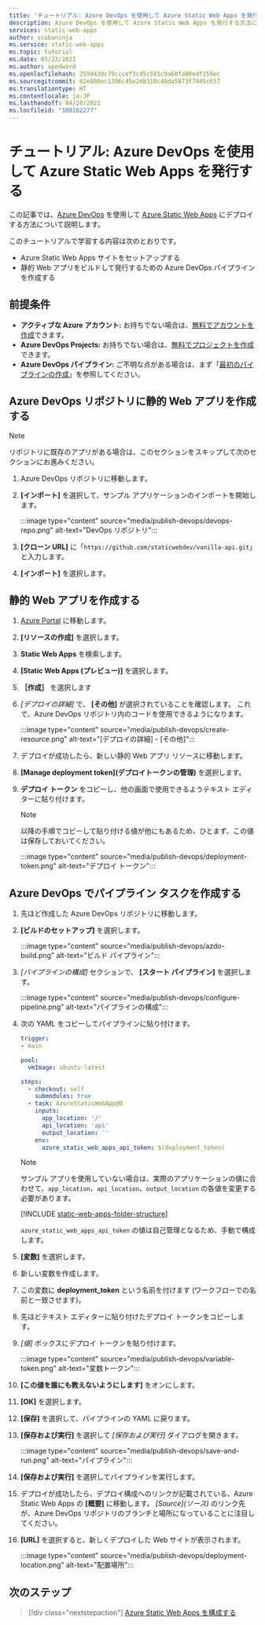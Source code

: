 ```yaml
---
title: 'チュートリアル: Azure DevOps を使用して Azure Static Web Apps を発行する'
description: Azure DevOps を使用して Azure Static Web Apps を発行する方法について説明します。
services: static-web-apps
author: scubaninja
ms.service: static-web-apps
ms.topic: tutorial
ms.date: 03/23/2021
ms.author: apedward
ms.openlocfilehash: 259d430c79cccef3cd5c581c9a60fa00edf159ec
ms.sourcegitcommit: 62e800ec1306c45e2d8310c40da5873f7945c657
ms.translationtype: HT
ms.contentlocale: ja-JP
ms.lasthandoff: 04/28/2021
ms.locfileid: "108162277"
---
```

# <a name="tutorial-publish-azure-static-web-apps-with-azure-devops"></a>チュートリアル: Azure DevOps を使用して Azure Static Web Apps を発行する

この記事では、[Azure DevOps](https://dev.azure.com/) を使用して [Azure Static Web Apps](./overview.md) にデプロイする方法について説明します。

このチュートリアルで学習する内容は次のとおりです。

- Azure Static Web Apps サイトをセットアップする
- 静的 Web アプリをビルドして発行するための Azure DevOps パイプラインを作成する

## <a name="prerequisites"></a>前提条件

- **アクティブな Azure アカウント:** お持ちでない場合は、[無料でアカウントを作成](https://azure.microsoft.com/free/)できます。
- **Azure DevOps Projects:** お持ちでない場合は、[無料でプロジェクトを作成](https://azure.microsoft.com/pricing/details/devops/azure-devops-services/)できます。
- **Azure DevOps パイプライン:** ご不明な点がある場合は、まず「[最初のパイプラインの作成](/azure/devops/pipelines/create-first-pipeline?preserve-view=true&view=azure-devops)」を参照してください。

## <a name="create-a-static-web-app-in-an-azure-devops-repository"></a>Azure DevOps リポジトリに静的 Web アプリを作成する

  > [!NOTE]
  > リポジトリに既存のアプリがある場合は、このセクションをスキップして次のセクションにお進みください。

1. Azure DevOps リポジトリに移動します。

1. **[インポート]** を選択して、サンプル アプリケーションのインポートを開始します。
  
    :::image type="content" source="media/publish-devops/devops-repo.png" alt-text="DevOps リポジトリ":::

1. **[クローン URL]** に「`https://github.com/staticwebdev/vanilla-api.git`」と入力します。

1. **[インポート]** を選択します。

## <a name="create-a-static-web-app"></a>静的 Web アプリを作成する

1. [Azure Portal](https://portal.azure.com) に移動します。

1. **[リソースの作成]** を選択します。

1. **Static Web Apps** を検索します。

1. **[Static Web Apps (プレビュー)]** を選択します。

1. **［作成］** を選択します

1. _[デプロイの詳細]_ で、 **[その他]** が選択されていることを確認します。 これで、Azure DevOps リポジトリ内のコードを使用できるようになります。

    :::image type="content" source="media/publish-devops/create-resource.png" alt-text="[デプロイの詳細] - [その他]":::

1. デプロイが成功したら、新しい静的 Web アプリ リソースに移動します。

1. **[Manage deployment token]\(デプロイトークンの管理\)** を選択します。

1. **デプロイ トークン** をコピーし、他の画面で使用できるようテキスト エディターに貼り付けます。

    > [!NOTE]
    > 以降の手順でコピーして貼り付ける値が他にもあるため、ひとまず、この値は保存しておいてください。

    :::image type="content" source="media/publish-devops/deployment-token.png" alt-text="デプロイ トークン":::

## <a name="create-the-pipeline-task-in-azure-devops"></a>Azure DevOps でパイプライン タスクを作成する

1. 先ほど作成した Azure DevOps リポジトリに移動します。

1. **[ビルドのセットアップ]** を選択します。

    :::image type="content" source="media/publish-devops/azdo-build.png" alt-text="ビルド パイプライン":::

1. *[パイプラインの構成]* セクションで、 **[スタート パイプライン]** を選択します。

    :::image type="content" source="media/publish-devops/configure-pipeline.png" alt-text="パイプラインの構成":::

1. 次の YAML をコピーしてパイプラインに貼り付けます。

    ```yaml
    trigger:
    - main

    pool:
      vmImage: ubuntu-latest

    steps:
      - checkout: self
        submodules: true
      - task: AzureStaticWebApp@0
        inputs:
          app_location: '/'
          api_location: 'api'
          output_location: ''
        env:
          azure_static_web_apps_api_token: $(deployment_token)
    ```

    > [!NOTE]
    > サンプル アプリを使用していない場合は、実際のアプリケーションの値に合わせて、`app_location`、`api_location`、`output_location` の各値を変更する必要があります。

    [!INCLUDE [static-web-apps-folder-structure](../../includes/static-web-apps-folder-structure.md)]

    `azure_static_web_apps_api_token` の値は自己管理となるため、手動で構成します。

2. **[変数]** を選択します。

3. 新しい変数を作成します。

4. この変数に **deployment_token** という名前を付けます (ワークフローでの名前と一致させます)。

5. 先ほどテキスト エディターに貼り付けたデプロイ トークンをコピーします。

6. _[値]_ ボックスにデプロイ トークンを貼り付けます。

    :::image type="content" source="media/publish-devops/variable-token.png" alt-text="変数トークン":::

7. **[この値を誰にも教えないようにします]** をオンにします。

8. **[OK]** を選択します。

9. **[保存]** を選択して、パイプラインの YAML に戻ります。

10. **[保存および実行]** を選択して _[保存および実行]_ ダイアログを開きます。

    :::image type="content" source="media/publish-devops/save-and-run.png" alt-text="パイプライン":::

11. **[保存および実行]** を選択してパイプラインを実行します。

12. デプロイが成功したら、デプロイ構成へのリンクが記載されている、Azure Static Web Apps の **[概要]** に移動します。 _[Source]\(ソース\)_ のリンク先が、Azure DevOps リポジトリのブランチと場所になっていることに注目してください。

13. **[URL]** を選択すると、新しくデプロイした Web サイトが表示されます。

    :::image type="content" source="media/publish-devops/deployment-location.png" alt-text="配置場所":::

## <a name="next-steps"></a>次のステップ

> [!div class="nextstepaction"]
> [Azure Static Web Apps を構成する](./configuration.md)